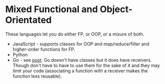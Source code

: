# Mixed Functional and Object-Orientated

These languages let you do either FP, or OOP, or a mixure of both.

- JavaScript - supports classes for OOP and map/reduce/filter and higher-order functions for FP.
- Python
- Go - see [post](https://flaviocopes.com/golang-is-go-object-oriented/). Go doesn't have classes but it does have receivers. Though don't have to have to use them for the sake of it and they may limit your code (associating a function with a receiver makes the function less reusable).

